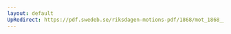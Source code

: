 ```yaml
---
layout: default
UpRedirect: https://pdf.swedeb.se/riksdagen-motions-pdf/1868/mot_1868__ak__00124/mot_1868__ak__00124_001.pdf
---
```

